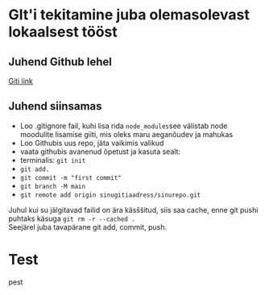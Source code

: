 # GIt'i tekitamine juba olemasolevast lokaalsest tööst

## Juhend Github lehel

[Giti link](https://docs.github.com/en/github/importing-your-projects-to-github/importing-source-code-to-github/adding-an-existing-project-to-github-using-the-command-line)

## Juhend siinsamas

- Loo .gitignore fail, kuhi lisa rida `node_modules`see välistab node moodulite lisamise giiti, mis oleks maru aeganõudev ja mahukas
- Loo Githubis uus repo, jäta vaikimis valikud
- vaata githubis avanenud õpetust ja kasuta sealt:
- terminalis: `git init`
- `git add. `
- `git commit -m "first commit"`
- `git branch -M main`
- `git remote add origin sinugitiaadress/sinurepo.git`

Juhul kui su jälgitavad failid on ära käsššitud, siis saa cache, enne git pushi puhtaks käsuga `git rm -r --cached .`  
Seejärel juba tavapärane git add, commit, push.

# Test
pest
